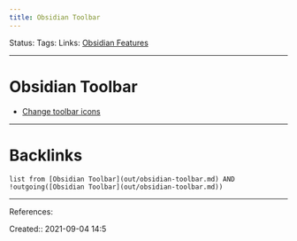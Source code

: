 ```yaml
---
title: Obsidian Toolbar
---
```


Status: 
Tags: 
Links: [Obsidian Features](None)
___
# Obsidian Toolbar
- [Change toolbar icons](https://github.com/phibr0/obsidian-advanced-toolbar)
___
# Backlinks
```dataview
list from [Obsidian Toolbar](out/obsidian-toolbar.md) AND !outgoing([Obsidian Toolbar](out/obsidian-toolbar.md))
```
___
References:

Created:: 2021-09-04 14:5